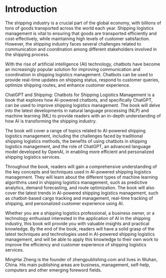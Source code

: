 # Introduction

The shipping industry is a crucial part of the global economy, with billions of tons of goods transported across the world each year. Shipping logistics management is vital to ensuring that goods are transported efficiently and cost-effectively, while maintaining high levels of customer satisfaction. However, the shipping industry faces several challenges related to communication and coordination among different stakeholders involved in the shipping process.

With the rise of artificial intelligence (AI) technology, chatbots have become an increasingly popular solution for improving communication and coordination in shipping logistics management. Chatbots can be used to provide real-time updates on shipping status, respond to customer queries, optimize shipping routes, and enhance customer experience.

ChatGPT and Shipping: Chatbots for Shipping Logistics Management is a book that explores how AI-powered chatbots, and specifically ChatGPT, can be used to improve shipping logistics management. The book will delve into the latest developments in natural language processing (NLP) and machine learning (ML) to provide readers with an in-depth understanding of how AI is transforming the shipping industry.

The book will cover a range of topics related to AI-powered shipping logistics management, including the challenges faced by traditional shipping logistics methods, the benefits of using chatbots in shipping logistics management, and the role of ChatGPT, an advanced language model developed by OpenAI, in enabling more efficient and personalized shipping logistics services.

Throughout the book, readers will gain a comprehensive understanding of the key concepts and techniques used in AI-powered shipping logistics management. They will learn about the different types of machine learning algorithms used in shipping logistics management, such as predictive analytics, demand forecasting, and route optimization. The book will also cover the latest trends in AI-powered shipping logistics management, such as chatbot-based cargo tracking and management, real-time tracking of shipping, and personalized customer experience using AI.

Whether you are a shipping logistics professional, a business owner, or a technology enthusiast interested in the application of AI in the shipping industry, this book will provide you with valuable insights and practical knowledge. By the end of the book, readers will have a solid grasp of the latest techniques and technologies used in AI-powered shipping logistics management, and will be able to apply this knowledge to their own work to improve the efficiency and customer experience of shipping logistics services.

MingHai Zheng is the founder of zhengpublishing.com and lives in Wuhan, China. His main publishing areas are business, management, self-help, computers and other emerging foreword fields.

